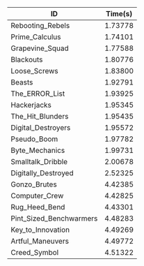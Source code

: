 |ID|Time(s)|
|-|-|
|Rebooting_Rebels|1.73778|
|Prime_Calculus|1.74101|
|Grapevine_Squad|1.77588|
|Blackouts|1.80776|
|Loose_Screws|1.83800|
|Beasts|1.92791|
|The_ERROR_List|1.93925|
|Hackerjacks|1.95345|
|The_Hit_Blunders|1.95435|
|Digital_Destroyers|1.95572|
|Pseudo_Boom|1.97782|
|Byte_Mechanics|1.99731|
|Smalltalk_Dribble|2.00678|
|Digitally_Destroyed|2.52325|
|Gonzo_Brutes|4.42385|
|Computer_Crew|4.42825|
|Rug_Heed_Bend|4.43301|
|Pint_Sized_Benchwarmers|4.48283|
|Key_to_Innovation|4.49269|
|Artful_Maneuvers|4.49772|
|Creed_Symbol|4.51322|
